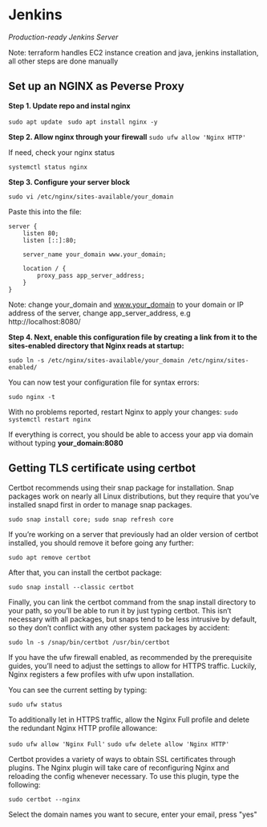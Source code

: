 # Jenkins
*Production-ready Jenkins Server*

Note: terraform handles EC2 instance creation and java, jenkins installation, all other steps are done manually

## Set up an NGINX as Peverse Proxy
**Step 1. Update repo and instal nginx**

```sudo apt update ```
```sudo apt install nginx -y```

**Step 2. Allow nginx through your firewall**
```sudo ufw allow 'Nginx HTTP'```

If need, check your nginx status

```systemctl status nginx```

**Step 3. Configure your server block**

```sudo vi /etc/nginx/sites-available/your_domain```

Paste this into the file:

~~~ 
server {
    listen 80;
    listen [::]:80;

    server_name your_domain www.your_domain;
        
    location / {
        proxy_pass app_server_address;
    }
}
~~~

Note: change your_domain and www.your_domain to your domain or IP address of the server, change app_server_address, e.g http://localhost:8080/

**Step 4. Next, enable this configuration file by creating a link from it to the sites-enabled directory that Nginx reads at startup:**

```sudo ln -s /etc/nginx/sites-available/your_domain /etc/nginx/sites-enabled/```

You can now test your configuration file for syntax errors:

```sudo nginx -t```

With no problems reported, restart Nginx to apply your changes:
```sudo systemctl restart nginx```

If everything is correct, you should be able to access your app via domain without typing **your_domain:8080**


## Getting TLS certificate using certbot

Certbot recommends using their snap package for installation. Snap packages work on nearly all Linux distributions, but they require that you’ve installed snapd first in order to manage snap packages. 

```sudo snap install core; sudo snap refresh core```

If you’re working on a server that previously had an older version of certbot installed, you should remove it before going any further:

```sudo apt remove certbot```

After that, you can install the certbot package:

```sudo snap install --classic certbot```

Finally, you can link the certbot command from the snap install directory to your path, so you’ll be able to run it by just typing certbot. This isn’t necessary with all packages, but snaps tend to be less intrusive by default, so they don’t conflict with any other system packages by accident:

```sudo ln -s /snap/bin/certbot /usr/bin/certbot```

If you have the ufw firewall enabled, as recommended by the prerequisite guides, you’ll need to adjust the settings to allow for HTTPS traffic. Luckily, Nginx registers a few profiles with ufw upon installation.

You can see the current setting by typing:

```sudo ufw status```


To additionally let in HTTPS traffic, allow the Nginx Full profile and delete the redundant Nginx HTTP profile allowance:

```sudo ufw allow 'Nginx Full'```
```sudo ufw delete allow 'Nginx HTTP'```

Certbot provides a variety of ways to obtain SSL certificates through plugins. The Nginx plugin will take care of reconfiguring Nginx and reloading the config whenever necessary. To use this plugin, type the following:

```sudo certbot --nginx```

Select the domain names you want to secure, enter your email, press "yes"